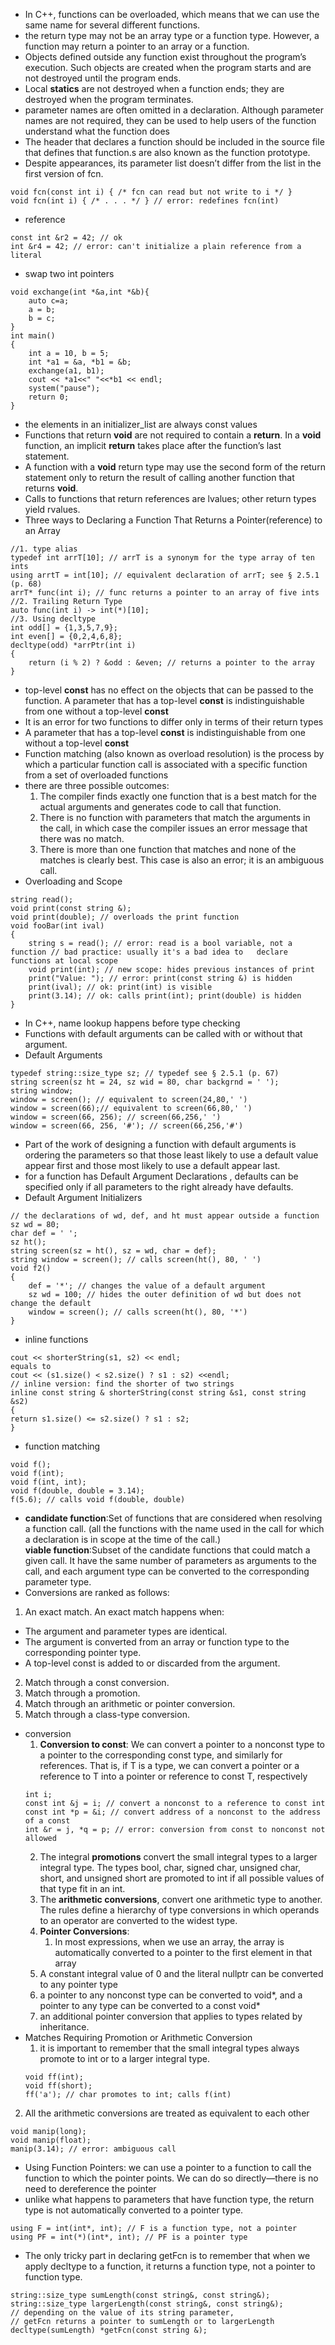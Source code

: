 - In C++, functions can be overloaded, which means that we can use the same name for several different functions.
- the return type may not be an array type or a function type. However, a function may return a pointer to an array or a function.
- Objects defined outside any function exist throughout the program’s execution. Such
objects are created when the program starts and are not destroyed until the program
ends.
- Local **statics** are not destroyed when a function ends; they are destroyed when the program terminates.
- parameter names are often omitted in a declaration. Although parameter names are not required, they can be used to help users of the function understand what the function does
- The header that declares a function should be included in the source file that
defines that function.s are also known as the function prototype.
- Despite appearances, its parameter list doesn’t
differ from the list in the first version of fcn.
```
void fcn(const int i) { /* fcn can read but not write to i */ }
void fcn(int i) { /* . . . */ } // error: redefines fcn(int)
```
- reference
```
const int &r2 = 42; // ok
int &r4 = 42; // error: can't initialize a plain reference from a literal
```
- swap two int pointers
```
void exchange(int *&a,int *&b){
	auto c=a;
	a = b;
	b = c;
}
int main()
{
	int a = 10, b = 5;
	int *a1 = &a, *b1 = &b;
	exchange(a1, b1);
	cout << *a1<<" "<<*b1 << endl;
	system("pause");
	return 0;
}
```
- the elements in an initializer_list are always const values
- Functions that return **void** are not required to contain a **return**. In a **void** function, an implicit **return** takes place after the function’s last statement.
- A function with a **void** return type may use the second form of the return statement only to return the result of calling another function that returns **void**.
- Calls to functions that return references are lvalues; other return types yield rvalues.
- Three ways to Declaring a Function That Returns a Pointer(reference) to an Array
```
//1. type alias
typedef int arrT[10]; // arrT is a synonym for the type array of ten ints
using arrtT = int[10]; // equivalent declaration of arrT; see § 2.5.1 (p. 68)
arrT* func(int i); // func returns a pointer to an array of five ints
//2. Trailing Return Type
auto func(int i) -> int(*)[10];
//3. Using decltype
int odd[] = {1,3,5,7,9};
int even[] = {0,2,4,6,8};
decltype(odd) *arrPtr(int i)
{
    return (i % 2) ? &odd : &even; // returns a pointer to the array
}
```
- top-level **const** has no effect on the objects that can be passed to the function. A parameter that has a top-level **const** is indistinguishable from one without a top-level **const**
- It is an error for two functions to differ only in terms of their return types
- A parameter that has a top-level **const** is
indistinguishable from one without a top-level **const**
- Function matching (also known as overload
resolution) is the process by which a particular function call is associated with a
specific function from a set of overloaded functions
- there are three possible outcomes:
  1. The compiler finds exactly one function that is a best match for the actual arguments and generates code to call that function.
  2. There is no function with parameters that match the arguments in the call, in which case the compiler issues an error message that there was no match.
  3. There is more than one function that matches and none of the matches is clearly best. This case is also an error; it is an ambiguous call.
- Overloading and Scope
```
string read();
void print(const string &);
void print(double); // overloads the print function
void fooBar(int ival)
{
    string s = read(); // error: read is a bool variable, not a function // bad practice: usually it's a bad idea to   declare functions at local scope
    void print(int); // new scope: hides previous instances of print
    print("Value: "); // error: print(const string &) is hidden
    print(ival); // ok: print(int) is visible
    print(3.14); // ok: calls print(int); print(double) is hidden
}
```
- In C++, name lookup happens before type checking
- Functions with default arguments can be called with or without that
argument.
- Default Arguments
```
typedef string::size_type sz; // typedef see § 2.5.1 (p. 67)
string screen(sz ht = 24, sz wid = 80, char backgrnd = ' ');
string window;
window = screen(); // equivalent to screen(24,80,' ')
window = screen(66);// equivalent to screen(66,80,' ')
window = screen(66, 256); // screen(66,256,' ')
window = screen(66, 256, '#'); // screen(66,256,'#')
```
- Part of the work of designing a function with default arguments is ordering the
parameters so that those least likely to use a default value appear first and those
most likely to use a default appear last.
- for a function has Default Argument Declarations , defaults can be specified only if all parameters to the right already have defaults.
- Default Argument Initializers
```
// the declarations of wd, def, and ht must appear outside a function
sz wd = 80;
char def = ' ';
sz ht();
string screen(sz = ht(), sz = wd, char = def);
string window = screen(); // calls screen(ht(), 80, ' ')
void f2()
{
	def = '*'; // changes the value of a default argument
	sz wd = 100; // hides the outer definition of wd but does not change the default
	window = screen(); // calls screen(ht(), 80, '*')
}
```
- inline functions
```
cout << shorterString(s1, s2) << endl;
equals to
cout << (s1.size() < s2.size() ? s1 : s2) <<endl;
// inline version: find the shorter of two strings
inline const string & shorterString(const string &s1, const string &s2)
{
return s1.size() <= s2.size() ? s1 : s2;
}
```
- function matching
```
void f();
void f(int);
void f(int, int);
void f(double, double = 3.14);
f(5.6); // calls void f(double, double)
```
- **candidate function**:Set of functions that are considered when resolving a function call. (all the functions with the name used in the call for which a declaration is in scope at the time of the call.)</br>
**viable function**:Subset of the candidate functions that could match a given call. It have the same number of parameters as arguments to the call, and each argument type can be converted to the corresponding parameter type.
- Conversions are ranked as follows:
 1. An exact match. An exact match happens when:
   - The argument and parameter types are identical.
   - The argument is converted from an array or function type to the corresponding pointer type.
   - A top-level const is added to or discarded from the argument.
  2. Match through a const conversion.
  3. Match through a promotion.
  4. Match through an arithmetic or pointer conversion.
  5. Match through a class-type conversion.
- conversion
  1. **Conversion to const**: We can convert a pointer to a nonconst type to a pointer to the corresponding const type, and similarly for references. That is, if T is a type, we can convert a pointer or a reference to T into a pointer or reference to const T, respectively
	```
	int i;
	const int &j = i; // convert a nonconst to a reference to const int
	const int *p = &i; // convert address of a nonconst to the address of a const
	int &r = j, *q = p; // error: conversion from const to nonconst not allowed
	```
  2. The integral **promotions** convert the small integral types to a larger integral type. The types bool, char, signed char, unsigned char, short, and unsigned short are promoted to int if all possible values of that type fit in an int.
  3. The **arithmetic conversions**, convert one arithmetic type to another. The rules define a hierarchy of type conversions in which operands to an operator are converted to the widest type.
  4. **Pointer Conversions**:</br>
	 1. In most expressions, when we use an array, the array is automatically converted to a pointer to the first element in that array</br>
   2. A constant integral value of 0 and the literal nullptr can be converted to any pointer type
	 3. a pointer to any nonconst type can be converted to void\*, and a pointer to any type can be converted to a const void\*
	 4. an additional pointer conversion that applies to types related by inheritance.
- Matches Requiring Promotion or Arithmetic Conversion
  1. it is important to remember that the small integral types always promote to int or to a larger integral type.
	```
	void ff(int);
  void ff(short);
  ff('a'); // char promotes to int; calls f(int)
	```
 2. All the arithmetic conversions are treated as equivalent to each other
 ```
 void manip(long);
 void manip(float);
 manip(3.14); // error: ambiguous call
 ```
- Using Function Pointers:
 we can use a pointer to a function to call the function to which the pointer points. We can do so directly—there is no need to dereference the pointer
- unlike what happens to parameters that have function type, the return type is not automatically converted to a pointer type.
```
using F = int(int*, int); // F is a function type, not a pointer
using PF = int(*)(int*, int); // PF is a pointer type
```
- The only tricky part in declaring getFcn is to remember that when we apply decltype to a function, it returns a function type, not a pointer to function type.
```
string::size_type sumLength(const string&, const string&);
string::size_type largerLength(const string&, const string&);
// depending on the value of its string parameter,
// getFcn returns a pointer to sumLength or to largerLength
decltype(sumLength) *getFcn(const string &);
```
